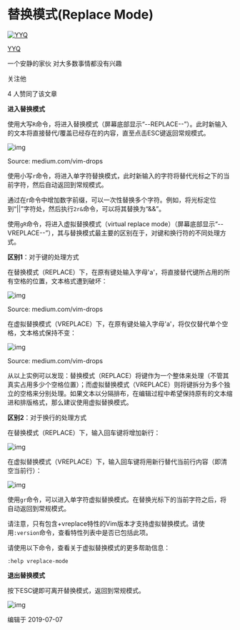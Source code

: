 # 替换模式(Replace Mode)

[![YYQ](https://pic3.zhimg.com/v2-c4432de041354a82800b86e53483c9c7_xs.jpg?source=172ae18b)](https://www.zhihu.com/people/anthony.yuan)

[YYQ](https://www.zhihu.com/people/anthony.yuan)

一个安静的家伙 对大多数事情都没有兴趣

关注他

4 人赞同了该文章

**进入替换模式**

使用大写`R`命令，将进入替换模式（屏幕底部显示“--REPLACE--”）。此时新输入的文本将直接替代/覆盖已经存在的内容，直至点击ESC键返回常规模式。

![img](https://pic4.zhimg.com/v2-5f7e4b5fd99244f6e61faa27ad1c2b47_b.jpg)

Source: medium.com/vim-drops

使用小写`r`命令，将进入单字符替换模式，此时新输入的字符将替代光标之下的当前字符，然后自动返回到常规模式。

通过在r命令中增加数字前缀，可以一次性替换多个字符。例如，将光标定位到“||”字符处，然后执行`2r&`命令，可以将其替换为“&&”。

使用`gR`命令，将进入虚拟替换模式（virtual replace mode）（屏幕底部显示“--VREPLACE--”），其与替换模式最主要的区别在于，对<Tab>键和换行符的不同处理方式。

**区别1**：对于<Tab>键的处理方式

在替换模式（REPLACE）下，在原有<Tab>键处输入字母'a'，将直接替代<Tab>键所占用的所有空格的位置，文本格式遭到破坏：

![img](https://pic2.zhimg.com/v2-ecdbd6903e53640aa3375ecd30287665_b.jpg)

Source: medium.com/vim-drops

在虚拟替换模式（VREPLACE）下，在原有<Tab>键处输入字母'a'，将仅仅替代单个空格，文本格式保持不变：

![img](https://pic3.zhimg.com/v2-b56eefbb4621e514947c3d6d3468a8e6_b.jpg)

Source: medium.com/vim-drops

从以上实例可以发现：替换模式（REPLACE）将<Tab>键作为一个整体来处理（不管其真实占用多少个空格位置）；而虚拟替换模式（VREPLACE）则将<Tab>键拆分为多个独立的空格来分别处理。如果文本以<Tab>分隔排布，在编辑过程中希望保持原有的文本缩进和排版格式，那么建议使用虚拟替换模式。

**区别2**：对于<NL>换行的处理方式

在替换模式（REPLACE）下，输入<Enter>回车键将增加新行：

![img](https://pic1.zhimg.com/v2-367c4040a882967123dc8313fa71b07c_b.jpg)

在虚拟替换模式（VREPLACE）下，输入<Enter>回车键将用新行替代当前行内容（即清空当前行）：

![img](https://pic2.zhimg.com/v2-a35b4ddd13e27f83ad49853992b375f5_b.jpg)

使用`gr`命令，可以进入单字符虚拟替换模式。在替换光标下的当前字符之后，将自动返回到常规模式。

请注意，只有包含+vreplace特性的Vim版本才支持虚拟替换模式。请使用`:version`命令，查看特性列表中是否已包括此项。

请使用以下命令，查看关于虚拟替换模式的更多帮助信息：

```vim
:help vreplace-mode
```

**退出替换模式**

按下ESC键即可离开替换模式，返回到常规模式。

![img](https://pic3.zhimg.com/80/v2-ce05ca5c8c492f96fec92ede9c33d5b2_720w.jpg)



编辑于 2019-07-07